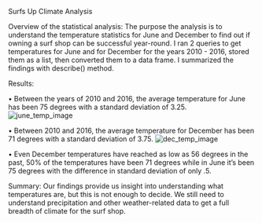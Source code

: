 Surfs Up Climate Analysis

Overview of the statistical analysis:
The purpose the analysis is to understand the temperature statistics for June and December to find out if owning a surf shop can be successful year-round.  I ran 2 queries to get temperatures for June and for December for the years 2010 - 2016, stored them as a list, then converted them to a data frame.  I summarized the findings with describe() method.

Results:

•	Between the years of 2010 and 2016, the average temperature for June has been 75 degrees with a standard deviation of 3.25.  
![june_temp_image](https://user-images.githubusercontent.com/96395120/156957599-4b7734c3-5e4c-4f67-ad5a-9e4827b6be4d.png)
 
•	Between 2010 and 2016, the average temperature for December has been 71 degrees with a standard deviation of 3.75.
![dec_temp_image](https://user-images.githubusercontent.com/96395120/156957834-aa1e8a8a-fd5a-4ec1-8c1d-7df510e65088.png)
 
•	Even December temperatures have reached as low as 56 degrees in the past, 50% of the temperatures have been 71 degrees while in June it’s been 75 degrees with the difference in standard deviation of only .5.   

Summary:
Our findings provide us insight into understanding what temperatures are, but this is not enough to decide.  We still need to understand precipitation and other weather-related data to get a full breadth of climate for the surf shop.
